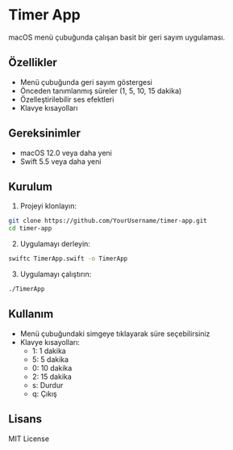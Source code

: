 # Timer App

macOS menü çubuğunda çalışan basit bir geri sayım uygulaması.

## Özellikler

- Menü çubuğunda geri sayım göstergesi
- Önceden tanımlanmış süreler (1, 5, 10, 15 dakika)
- Özelleştirilebilir ses efektleri
- Klavye kısayolları

## Gereksinimler

- macOS 12.0 veya daha yeni
- Swift 5.5 veya daha yeni

## Kurulum

1. Projeyi klonlayın:
```bash
git clone https://github.com/YourUsername/timer-app.git
cd timer-app
```

2. Uygulamayı derleyin:
```bash
swiftc TimerApp.swift -o TimerApp
```

3. Uygulamayı çalıştırın:
```bash
./TimerApp
```

## Kullanım

- Menü çubuğundaki simgeye tıklayarak süre seçebilirsiniz
- Klavye kısayolları:
  - 1: 1 dakika
  - 5: 5 dakika
  - 0: 10 dakika
  - 2: 15 dakika
  - s: Durdur
  - q: Çıkış

## Lisans

MIT License 